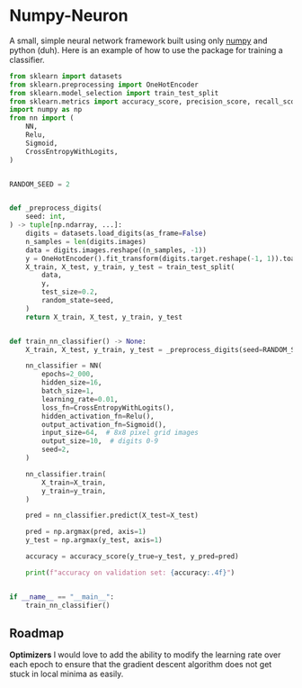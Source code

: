 # Numpy-Neuron

A small, simple neural network framework built using only [numpy](https://numpy.org) and python (duh).
Here is an example of how to use the package for training a classifier.

```py
from sklearn import datasets
from sklearn.preprocessing import OneHotEncoder
from sklearn.model_selection import train_test_split
from sklearn.metrics import accuracy_score, precision_score, recall_score
import numpy as np
from nn import (
    NN,
    Relu,
    Sigmoid,
    CrossEntropyWithLogits,
)


RANDOM_SEED = 2


def _preprocess_digits(
    seed: int,
) -> tuple[np.ndarray, ...]:
    digits = datasets.load_digits(as_frame=False)
    n_samples = len(digits.images)
    data = digits.images.reshape((n_samples, -1))
    y = OneHotEncoder().fit_transform(digits.target.reshape(-1, 1)).toarray()
    X_train, X_test, y_train, y_test = train_test_split(
        data,
        y,
        test_size=0.2,
        random_state=seed,
    )
    return X_train, X_test, y_train, y_test


def train_nn_classifier() -> None:
    X_train, X_test, y_train, y_test = _preprocess_digits(seed=RANDOM_SEED)

    nn_classifier = NN(
        epochs=2_000,
        hidden_size=16,
        batch_size=1,
        learning_rate=0.01,
        loss_fn=CrossEntropyWithLogits(),
        hidden_activation_fn=Relu(),
        output_activation_fn=Sigmoid(),
        input_size=64,  # 8x8 pixel grid images
        output_size=10,  # digits 0-9
        seed=2,
    )

    nn_classifier.train(
        X_train=X_train,
        y_train=y_train,
    )

    pred = nn_classifier.predict(X_test=X_test)

    pred = np.argmax(pred, axis=1)
    y_test = np.argmax(y_test, axis=1)

    accuracy = accuracy_score(y_true=y_test, y_pred=pred)

    print(f"accuracy on validation set: {accuracy:.4f}")


if __name__ == "__main__":
    train_nn_classifier()
```


## Roadmap

**Optimizers**
I would love to add the ability to modify the learning rate over each epoch to ensure
that the gradient descent algorithm does not get stuck in local minima as easily.


